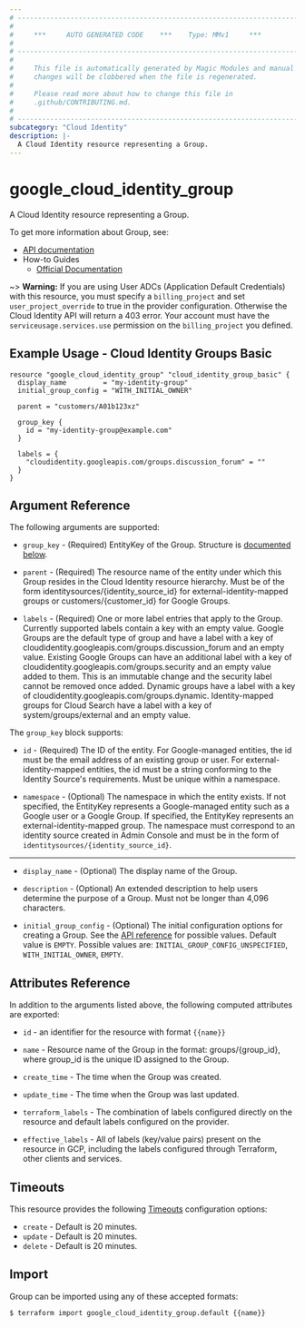 ```yaml
---
# ----------------------------------------------------------------------------
#
#     ***     AUTO GENERATED CODE    ***    Type: MMv1     ***
#
# ----------------------------------------------------------------------------
#
#     This file is automatically generated by Magic Modules and manual
#     changes will be clobbered when the file is regenerated.
#
#     Please read more about how to change this file in
#     .github/CONTRIBUTING.md.
#
# ----------------------------------------------------------------------------
subcategory: "Cloud Identity"
description: |-
  A Cloud Identity resource representing a Group.
---
```


# google\_cloud\_identity\_group

A Cloud Identity resource representing a Group.


To get more information about Group, see:

* [API documentation](https://cloud.google.com/identity/docs/reference/rest/v1beta1/groups)
* How-to Guides
    * [Official Documentation](https://cloud.google.com/identity/docs/how-to/setup)

~> **Warning:** If you are using User ADCs (Application Default Credentials) with this resource,
you must specify a `billing_project` and set `user_project_override` to true
in the provider configuration. Otherwise the Cloud Identity API will return a 403 error.
Your account must have the `serviceusage.services.use` permission on the
`billing_project` you defined.

## Example Usage - Cloud Identity Groups Basic


```hcl
resource "google_cloud_identity_group" "cloud_identity_group_basic" {
  display_name         = "my-identity-group"
  initial_group_config = "WITH_INITIAL_OWNER"

  parent = "customers/A01b123xz"

  group_key {
  	id = "my-identity-group@example.com"
  }

  labels = {
    "cloudidentity.googleapis.com/groups.discussion_forum" = ""
  }
}
```

## Argument Reference

The following arguments are supported:


* `group_key` -
  (Required)
  EntityKey of the Group.
  Structure is [documented below](#nested_group_key).

* `parent` -
  (Required)
  The resource name of the entity under which this Group resides in the
  Cloud Identity resource hierarchy.
  Must be of the form identitysources/{identity_source_id} for external-identity-mapped
  groups or customers/{customer_id} for Google Groups.

* `labels` -
  (Required)
  One or more label entries that apply to the Group. Currently supported labels contain a key with an empty value.
  Google Groups are the default type of group and have a label with a key of cloudidentity.googleapis.com/groups.discussion_forum and an empty value.
  Existing Google Groups can have an additional label with a key of cloudidentity.googleapis.com/groups.security and an empty value added to them. This is an immutable change and the security label cannot be removed once added.
  Dynamic groups have a label with a key of cloudidentity.googleapis.com/groups.dynamic.
  Identity-mapped groups for Cloud Search have a label with a key of system/groups/external and an empty value.


<a name="nested_group_key"></a>The `group_key` block supports:

* `id` -
  (Required)
  The ID of the entity.
  For Google-managed entities, the id must be the email address of an existing
  group or user.
  For external-identity-mapped entities, the id must be a string conforming
  to the Identity Source's requirements.
  Must be unique within a namespace.

* `namespace` -
  (Optional)
  The namespace in which the entity exists.
  If not specified, the EntityKey represents a Google-managed entity
  such as a Google user or a Google Group.
  If specified, the EntityKey represents an external-identity-mapped group.
  The namespace must correspond to an identity source created in Admin Console
  and must be in the form of `identitysources/{identity_source_id}`.

- - -


* `display_name` -
  (Optional)
  The display name of the Group.

* `description` -
  (Optional)
  An extended description to help users determine the purpose of a Group.
  Must not be longer than 4,096 characters.

* `initial_group_config` -
  (Optional)
  The initial configuration options for creating a Group.
  See the
  [API reference](https://cloud.google.com/identity/docs/reference/rest/v1beta1/groups/create#initialgroupconfig)
  for possible values.
  Default value is `EMPTY`.
  Possible values are: `INITIAL_GROUP_CONFIG_UNSPECIFIED`, `WITH_INITIAL_OWNER`, `EMPTY`.


## Attributes Reference

In addition to the arguments listed above, the following computed attributes are exported:

* `id` - an identifier for the resource with format `{{name}}`

* `name` -
  Resource name of the Group in the format: groups/{group_id}, where group_id
  is the unique ID assigned to the Group.

* `create_time` -
  The time when the Group was created.

* `update_time` -
  The time when the Group was last updated.

* `terraform_labels` -
  The combination of labels configured directly on the resource
   and default labels configured on the provider.

* `effective_labels` -
  All of labels (key/value pairs) present on the resource in GCP, including the labels configured through Terraform, other clients and services.


## Timeouts

This resource provides the following
[Timeouts](https://developer.hashicorp.com/terraform/plugin/sdkv2/resources/retries-and-customizable-timeouts) configuration options:

- `create` - Default is 20 minutes.
- `update` - Default is 20 minutes.
- `delete` - Default is 20 minutes.

## Import


Group can be imported using any of these accepted formats:

```
$ terraform import google_cloud_identity_group.default {{name}}
```
